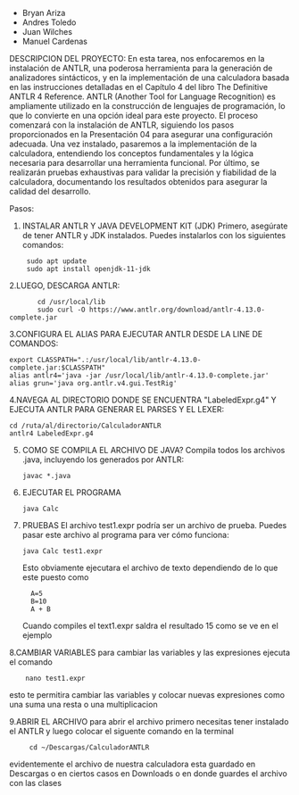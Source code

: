 - Bryan Ariza
- Andres Toledo
- Juan Wilches
- Manuel Cardenas

DESCRIPCION DEL PROYECTO: En esta tarea, nos enfocaremos en la instalación de ANTLR, una poderosa herramienta para la generación de analizadores sintácticos, y en la implementación de una calculadora basada en las instrucciones detalladas en el Capítulo 4 del libro The Definitive ANTLR 4 Reference. ANTLR (Another Tool for Language Recognition) es ampliamente utilizado en la construcción de lenguajes de programación, lo que lo convierte en una opción ideal para este proyecto.
El proceso comenzará con la instalación de ANTLR, siguiendo los pasos proporcionados en la Presentación 04 para asegurar una configuración adecuada. Una vez instalado, pasaremos a la
implementación de la calculadora, entendiendo los conceptos fundamentales y la lógica necesaria para desarrollar una herramienta funcional. Por último, se realizarán pruebas exhaustivas para validar la precisión y fiabilidad de la calculadora, documentando los resultados obtenidos para asegurar la calidad del desarrollo.

Pasos:

1. INSTALAR ANTLR Y JAVA DEVELOPMENT KIT (JDK)
Primero, asegúrate de tener ANTLR y JDK instalados. Puedes instalarlos con los siguientes comandos:

        sudo apt update
        sudo apt install openjdk-11-jdk

2.LUEGO, DESCARGA ANTLR:
 
           cd /usr/local/lib
           sudo curl -O https://www.antlr.org/download/antlr-4.13.0-complete.jar

3.CONFIGURA EL ALIAS PARA EJECUTAR ANTLR DESDE LA LINE DE COMANDOS:

    export CLASSPATH=".:/usr/local/lib/antlr-4.13.0-complete.jar:$CLASSPATH"
    alias antlr4='java -jar /usr/local/lib/antlr-4.13.0-complete.jar'
    alias grun='java org.antlr.v4.gui.TestRig'
4.NAVEGA AL DIRECTORIO DONDE SE ENCUENTRA "LabeledExpr.g4" Y EJECUTA ANTLR PARA GENERAR EL PARSES Y EL LEXER:

    cd /ruta/al/directorio/CalculadorANTLR
    antlr4 LabeledExpr.g4

5. COMO SE COMPILA EL ARCHIVO DE JAVA?
Compila todos los archivos .java, incluyendo los generados por ANTLR:

       javac *.java

6. EJECUTAR EL PROGRAMA

       java Calc
   
7. PRUEBAS
    El archivo test1.expr podría ser un archivo de prueba. Puedes pasar este archivo al programa para ver cómo funciona:
   
       java Calc test1.expr

   Esto obviamente ejecutara el archivo de texto dependiendo de lo que este puesto como

         A=5
         B=10
         A + B
   Cuando compiles el text1.expr saldra el resultado 15 como se ve en el ejemplo

8.CAMBIAR VARIABLES
para cambiar las variables y las expresiones ejecuta el comando

        nano test1.expr
   esto te permitira cambiar las variables y colocar nuevas expresiones como una suma una resta o una multiplicacion

9.ABRIR EL ARCHIVO
para abrir el archivo primero necesitas tener instalado el ANTLR y luego colocar el siguente comando en la terminal

         cd ~/Descargas/CalculadorANTLR
evidentemente el archivo de nuestra calculadora esta guardado en Descargas o en ciertos casos en Downloads o en donde guardes el archivo con las clases
   
   
